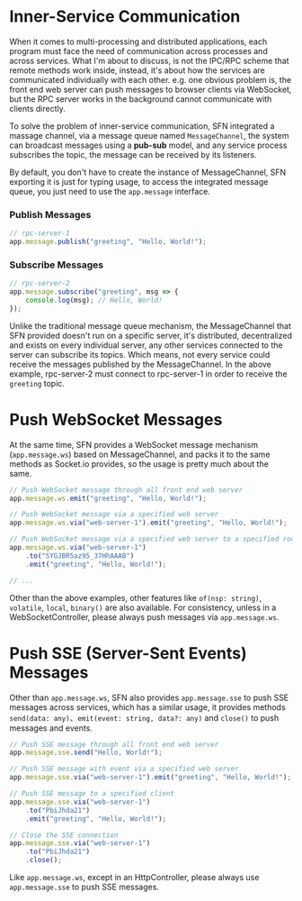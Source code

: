 <!-- title: Message Channel; order: 10.1 -->

# Inner-Service Communication

When it comes to multi-processing and distributed applications, each program
must face the need of communication across processes and across services. What 
I'm about to discuss, is not the IPC/RPC scheme that remote methods work
inside, instead, it's about how the services are communicated individually
with each other. e.g. one obvious problem is, the front end web server can push
messages to browser clients via WebSocket, but the RPC server works in the
background cannot communicate with clients directly.

To solve the problem of inner-service communication, SFN integrated a
massage channel, via a message queue named `MessageChannel`, the system can
broadcast messages using a **pub-sub** model, and any service process subscribes
the topic, the message can be received by its listeners.

By default, you don't have to create the instance of MessageChannel, SFN 
exporting it is just for typing usage, to access the integrated message queue,
you just need to use the `app.message` interface.

### Publish Messages

```typescript
// rpc-server-1
app.message.publish("greeting", "Hello, World!");
```

### Subscribe Messages

```typescript
// rpc-server-2
app.message.subscribe("greeting", msg => {
    console.log(msg); // Hello, World!
});
```

Unlike the traditional message queue mechanism, the MessageChannel that SFN 
provided doesn't run on a specific server, it's distributed, decentralized and
exists on every individual server, any other services connected to the server
can subscribe its topics. Which means, not every service could receive the
messages published by the MessageChannel. In the above example, rpc-server-2 
must connect to rpc-server-1 in order to receive the `greeting` topic.

# Push WebSocket Messages

At the same time, SFN provides a WebSocket message mechanism (`app.message.ws`)
based on MessageChannel, and packs it to the same methods as Socket.io provides,
so the usage is pretty much about the same.

```typescript
// Push WebSocket message through all front end web server
app.message.ws.emit("greeting", "Hello, World!");

// Push WebSocket message via a specified web server
app.message.ws.via("web-server-1").emit("greeting", "Hello, World!");

// Push WebSocket message via a specified web server to a specified room
app.message.ws.via("web-server-1")
    .to("SYGJBR5az95_37HhAAAB")
    .emit("greeting", "Hello, World!");

// ...
```

Other than the above examples, other features like `of(nsp: string)`,
`volatile`, `local`, `binary()` are also available. For consistency, unless in a
WebSocketController, please always push messages via `app.message.ws`.

# Push SSE (Server-Sent Events) Messages

Other than `app.message.ws`, SFN also provides `app.message.sse` to push SSE 
messages across services, which has a similar usage, it provides methods
`send(data: any)`、`emit(event: string, data?: any)` and `close()` to push 
messages and events.

```typescript
// Push SSE message through all front end web server
app.message.sse.send("Hello, World!");

// Push SSE message with event via a specified web server
app.message.sse.via("web-server-1").emit("greeting", "Hello, World!");

// Push SSE message to a specified client
app.message.sse.via("web-server-1")
    .to("PbiJhda21")
    .emit("greeting", "Hello, World!");

// Close the SSE connection
app.message.sse.via("web-server-1")
    .to("PbiJhda21")
    .close();
```

Like `app.message.ws`, except in an HttpController, please always use 
`app.message.sse` to push SSE messages.
